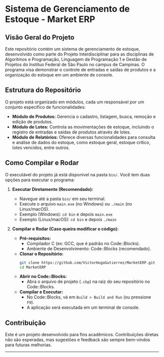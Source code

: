 # Sistema de Gerenciamento de Estoque - Market ERP

## Visão Geral do Projeto

Este repositório contém um sistema de gerenciamento de estoque, desenvolvido como parte do Projeto Interdisciplinar para as disciplinas de Algoritmos e Programação, Linguagem de Programação 1 e Gestão de Projetos do Instituo Federal de São Paulo no campus de Campinas. O programa visa demonstrar o controle de entradas e saídas de produtos e a organização do estoque em um ambiente de console.

## Estrutura do Repositório

O projeto está organizado em módulos, cada um responsável por um conjunto específico de funcionalidades:

* **Módulo de Produtos:** Gerencia o cadastro, listagem, busca, remoção e edição de produtos.
* **Módulo de Lotes:** Controla as movimentações de estoque, incluindo o registro de entradas e saídas de produtos através de lotes.
* **Módulo de Relatórios:** Oferece diversas funcionalidades para consulta e análise de dados do estoque, como estoque geral, estoque crítico, lotes vencidos, entre outros.

## Como Compilar e Rodar

O executável do projeto já está disponível na pasta `bin/`. Você tem duas opções para executar o programa:

1.  **Executar Diretamente (Recomendado):**
    * Navegue até a pasta `bin/` em seu terminal.
    * Execute o arquivo `main.exe` (no Windows) ou `./main` (no Linux/macOS).
    * Exemplo (Windows): `cd bin` e depois `main.exe`
    * Exemplo (Linux/macOS): `cd bin` e depois `./main`

2.  **Compilar e Rodar (Caso queira modificar o código):**
    * **Pré-requisitos:**
        * Compilador C (ex: GCC, que é padrão no Code::Blocks).
        * Ambiente de Desenvolvimento: Code::Blocks (recomendado).
    * **Clonar o Repositório:**
        ```bash
        git clone https://github.com/VictorHugoGutierrez/MarketERP.git
        cd MarketERP
        ```
    * **Abrir no Code::Blocks:**
        * Abra o arquivo de projeto (`.cbp`) na raiz do seu repositório no Code::Blocks.
    * **Compilar e Executar:**
        * No Code::Blocks, vá em `Build > Build and Run` (ou pressione `F9`).
        * A aplicação será executada em um terminal de console.

## Contribuição

Este é um projeto desenvolvido para fins acadêmicos. Contribuições diretas não são esperadas, mas sugestões e feedback são sempre bem-vindos para futuras melhorias.

---
